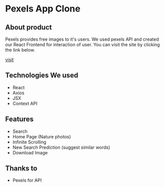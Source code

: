 # Pexels App Clone


## About product
Pexels provides free images to it's users. We used pexels API and created our React Frontend for interaction of user.
You can visit the site by clicking the link below.

[visit](https://pexels.vercel.app/)


## Technologies We used
- React
- Axios
- JSX
- Context API

## Features
- Search
- Home Page (Nature photos)
- Infinite Scrolling
- New Search Prediction (suggest similar words)
- Download Image


## Thanks to
- Pexels for API
